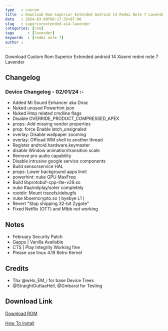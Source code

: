 ```yaml
---
type   : cusrom
title  : Download Rom Superior Extended Android 14 Redmi Note 7 Lavender
date   : 2024-03-09T09:17:35+07:00
slug   : superiorextended-a14-lavender
categories: [rom]
tags      : [lavender]
keywords  : [redmi note 7]
author : 
---
```


Download Custom Rom Superior Extended android 14 Xiaomi redmi note 7 Lavender

## Changelog
### Device Changelog - 02/01/24 :-
- Added Mi Sound Enhancer aka Dirac
- Nuked unused Powerhint json
- Nuked Hmp related cmdline flags
- Disable OVERRIDE_PRODUCT_COMPRESSED_APEX
- props: Add missing vendor properties
- prop: force Enable latch_unsignaled
- overlay: Disable wallpaper zooming
- overlay: Offload WM shell to another thread
- Register android.hardware.keymaster
- disable Window animation/transition scale
- Remove pro audio capability
- Disable intrusive google service components
- Build sensorservice HAL
- props: Lower background apps limit
- powerhint: nuke GPU MaxFreq
- Build libprotobuf-cpp-lite-v29.so
- nuke Ifaa/mliplay/soter completely
- rootdir: Mount tracefs/debugfs
- nuke liboemcrypto.so ( byebye L1 )
- Revert "Stop shipping 32-bit Zygote"
- Fixed Netflix (OTT) and Mlbb not working


## Notes
- February Security Patch
- Gapps | Vanilla Available
- CTS | Play Integrity Working fine
- Please use linux 4.19 Retro Kernel

## Credits
- Thx @wHo_EM_i for base Device Trees 
- @StraightOuttaaHell, @Gmbaral for Testing


## Download Link
[Download ROM](https://www.pling.com/p/1889410/)

[How To Install](https://t.me/whoemi_updates/189)




